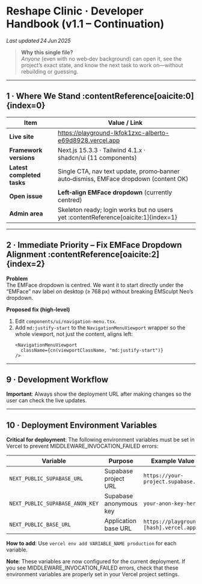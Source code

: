 # Reshape Clinic · Developer Handbook (v1.1 – Continuation)  
_Last updated 24 Jun 2025_

> **Why this single file?**  
> *Anyone* (even with no web‑dev background) can open it, see the project’s exact state, and know the next task to work on—without rebuilding or guessing.

---

## 1 · Where We Stand :contentReference[oaicite:0]{index=0}

| Item                        | Value / Link |
| --------------------------- | ------------ |
| **Live site**               | https://playground-lkfok1zxc-alberto-e69d8928.vercel.app |
| **Framework versions**      | Next.js 15.3.3 · Tailwind 4.1.x · shadcn/ui (11 components) |
| **Latest completed tasks**  | Single CTA, nav text update, promo‑banner auto‑dismiss, EMFace dropdown (content OK) |
| **Open issue**              | **Left‑align EMFace dropdown** (currently centred) |
| **Admin area**              | Skeleton ready; login works but no users yet :contentReference[oaicite:1]{index=1} |

---

## 2 · Immediate Priority – Fix EMFace Dropdown Alignment :contentReference[oaicite:2]{index=2}

**Problem**  
The EMFace dropdown is centred. We want it to start directly under the “EMFace” nav label on desktop (≥ 768 px) without breaking EMSculpt Neo’s dropdown.

**Proposed fix (high‑level)**  
1. Edit `components/ui/navigation-menu.tsx`.  
2. Add `md:justify-start` to the `NavigationMenuViewport` wrapper so the whole viewport, not just the content, aligns left:  
   ```tsx
   <NavigationMenuViewport
     className={cn(viewportClassName, "md:justify-start")}
   />

---

## 9 · Development Workflow

**Important**: Always show the deployment URL after making changes so the user can check the live updates.

---

## 10 · Deployment Environment Variables

**Critical for deployment**: The following environment variables must be set in Vercel to prevent MIDDLEWARE_INVOCATION_FAILED errors:

| Variable                    | Purpose | Example Value |
| --------------------------- | ------- | ------------- |
| `NEXT_PUBLIC_SUPABASE_URL`  | Supabase project URL | `https://your-project.supabase.co` |
| `NEXT_PUBLIC_SUPABASE_ANON_KEY` | Supabase anonymous key | `your-anon-key-here` |
| `NEXT_PUBLIC_BASE_URL`      | Application base URL | `https://playground-[hash].vercel.app` |

**How to add**: Use `vercel env add VARIABLE_NAME production` for each variable.

**Note**: These variables are now configured for the current deployment. If you see MIDDLEWARE_INVOCATION_FAILED errors, check that these environment variables are properly set in your Vercel project settings.
